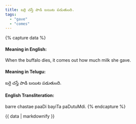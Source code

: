 ```yaml
---
title: బర్రె చస్తే పాడి బయిట పడుతుంది.
tags:
  - "gave"
  - "comes"
---
```


{% capture data %}
#### Meaning in English:
When the buffalo dies, it comes out how much milk she gave.

#### Meaning in Telugu:
బర్రె చస్తే పాడి బయిట పడుతుంది.

#### English Transliteration:
barre chastae paaDi bayiTa paDutuMdi.
{% endcapture %}

<div class="notice">{{ data | markdownify }}</div>

